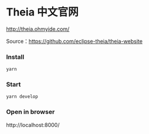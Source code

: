 # Theia 中文官网

http://theia.ohmyide.com/

Source：https://github.com/eclipse-theia/theia-website



### Install

```bash
yarn
```
### Start

```bash
yarn develop
```

### Open in browser

http://localhost:8000/